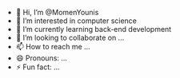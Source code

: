 - 👋 Hi, I’m @MomenYounis
- 👀 I’m interested in computer science
- 🌱 I’m currently learning back-end development
- 💞️ I’m looking to collaborate on ...
- 📫 How to reach me ...
- 😄 Pronouns: ...
- ⚡ Fun fact: ...

<!---
MomenYounis/MomenYounis is a ✨ special ✨ repository because its `README.md` (this file) appears on your GitHub profile.
You can click the Preview link to take a look at your changes.
--->
